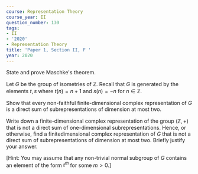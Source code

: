 ```yaml
---
course: Representation Theory
course_year: II
question_number: 130
tags:
- II
- '2020'
- Representation Theory
title: 'Paper 1, Section II, F '
year: 2020
---
```




State and prove Maschke's theorem.

Let $G$ be the group of isometries of $\mathbb{Z}$. Recall that $G$ is generated by the elements $t, s$ where $t(n)=n+1$ and $s(n)=-n$ for $n \in \mathbb{Z}$.

Show that every non-faithful finite-dimensional complex representation of $G$ is a direct sum of subrepresentations of dimension at most two.

Write down a finite-dimensional complex representation of the group $(\mathbb{Z},+)$ that is not a direct sum of one-dimensional subrepresentations. Hence, or otherwise, find a finitedimensional complex representation of $G$ that is not a direct sum of subrepresentations of dimension at most two. Briefly justify your answer.

[Hint: You may assume that any non-trivial normal subgroup of $G$ contains an element of the form $t^{m}$ for some $m>0$.]